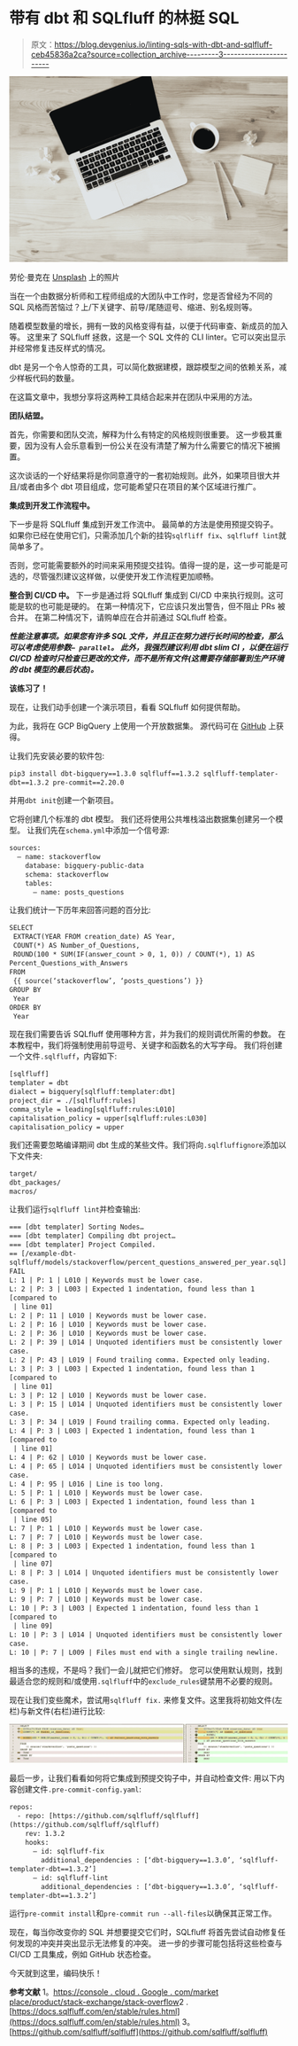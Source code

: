 # 带有 dbt 和 SQLfluff 的林挺 SQL

> 原文：<https://blog.devgenius.io/linting-sqls-with-dbt-and-sqlfluff-ceb45836a2ca?source=collection_archive---------3----------------------->

![](img/8f1142252d1f056ec0609f2941be10ac.png)

劳伦·曼克在 [Unsplash](https://unsplash.com/photos/aOC7TSLb1o8) 上的照片

当在一个由数据分析师和工程师组成的大团队中工作时，您是否曾经为不同的 SQL 风格而苦恼过？上/下关键字、前导/尾随逗号、缩进、别名规则等。

随着模型数量的增长，拥有一致的风格变得有益，以便于代码审查、新成员的加入等。
这里来了 SQLfluff 拯救，这是一个 SQL 文件的 CLI linter。它可以突出显示并经常修复违反样式的情况。

dbt 是另一个令人惊奇的工具，可以简化数据建模，跟踪模型之间的依赖关系，减少样板代码的数量。

在这篇文章中，我想分享将这两种工具结合起来并在团队中采用的方法。

**团队结盟。**

首先，你需要和团队交流，解释为什么有特定的风格规则很重要。
这一步极其重要，因为没有人会乐意看到一份公关在没有清楚了解为什么需要它的情况下被搁置。

这次谈话的一个好结果将是你同意遵守的一套初始规则。此外，如果项目很大并且/或者由多个 dbt 项目组成，您可能希望只在项目的某个区域进行推广。

**集成到开发工作流程中。**

下一步是将 SQLfluff 集成到开发工作流中。
最简单的方法是使用预提交钩子。
如果你已经在使用它们，只需添加几个新的挂钩`sqlfliff fix`、`sqlfluff lint`就简单多了。

否则，您可能需要额外的时间来采用预提交挂钩。值得一提的是，这一步可能是可选的，尽管强烈建议这样做，以便使开发工作流程更加顺畅。

**整合到 CI/CD 中。**
下一步是通过将 SQLfluff 集成到 CI/CD 中来执行规则。这可能是软的也可能是硬的。
在第一种情况下，它应该只发出警告，但不阻止 PRs 被合并。
在第二种情况下，请购单应在合并前通过 SQLfluff 检查。

***性能注意事项。如果您有许多 SQL 文件，并且正在努力进行长时间的检查，那么可以考虑使用参数`— parallel`。
此外，我强烈建议利用 ***dbt slim CI*** ，以便在运行 CI/CD 检查时只检查已更改的文件，而不是所有文件(这需要存储部署到生产环境的 dbt 模型的最后状态)。***

**该练习了！**

现在，让我们动手创建一个演示项目，看看 SQLfluff 如何提供帮助。

为此，我将在 GCP BigQuery 上使用一个开放数据集。
源代码可在 [GitHub](https://github.com/eskarimov/demo-dbt-sqlfluff) 上获得。

让我们先安装必要的软件包:

```
pip3 install dbt-bigquery==1.3.0 sqlfluff==1.3.2 sqlfluff-templater-dbt==1.3.2 pre-commit==2.20.0
```

并用`dbt init`创建一个新项目。

它将创建几个标准的 dbt 模型。
我们还将使用公共堆栈溢出数据集创建另一个模型。
让我们先在`schema.yml`中添加一个信号源:

```
sources:
  — name: stackoverflow
    database: bigquery-public-data
    schema: stackoverflow
    tables:
      — name: posts_questions
```

让我们统计一下历年来回答问题的百分比:

```
SELECT
 EXTRACT(YEAR FROM creation_date) AS Year,
 COUNT(*) AS Number_of_Questions,
 ROUND(100 * SUM(IF(answer_count > 0, 1, 0)) / COUNT(*), 1) AS Percent_Questions_with_Answers
FROM
 {{ source(‘stackoverflow’, ‘posts_questions’) }}
GROUP BY
 Year
ORDER BY
 Year
```

现在我们需要告诉 SQLfluff 使用哪种方言，并为我们的规则调优所需的参数。
在本教程中，我们将强制使用前导逗号、关键字和函数名的大写字母。
我们将创建一个文件`.sqlfluff`，内容如下:

```
[sqlfluff]
templater = dbt
dialect = bigquery[sqlfluff:templater:dbt]
project_dir = ./[sqlfluff:rules]
comma_style = leading[sqlfluff:rules:L010]
capitalisation_policy = upper[sqlfluff:rules:L030]
capitalisation_policy = upper
```

我们还需要忽略编译期间 dbt 生成的某些文件。我们将向`.sqlfluffignore`添加以下文件夹:

```
target/
dbt_packages/
macros/
```

让我们运行`sqlfluff lint`并检查输出:

```
=== [dbt templater] Sorting Nodes…
=== [dbt templater] Compiling dbt project…
=== [dbt templater] Project Compiled.
== [/example-dbt-sqlfluff/models/stackoverflow/percent_questions_answered_per_year.sql] FAIL
L: 1 | P: 1 | L010 | Keywords must be lower case.
L: 2 | P: 3 | L003 | Expected 1 indentation, found less than 1 [compared to
 | line 01]
L: 2 | P: 11 | L010 | Keywords must be lower case.
L: 2 | P: 16 | L010 | Keywords must be lower case.
L: 2 | P: 36 | L010 | Keywords must be lower case.
L: 2 | P: 39 | L014 | Unquoted identifiers must be consistently lower case.
L: 2 | P: 43 | L019 | Found trailing comma. Expected only leading.
L: 3 | P: 3 | L003 | Expected 1 indentation, found less than 1 [compared to
 | line 01]
L: 3 | P: 12 | L010 | Keywords must be lower case.
L: 3 | P: 15 | L014 | Unquoted identifiers must be consistently lower case.
L: 3 | P: 34 | L019 | Found trailing comma. Expected only leading.
L: 4 | P: 3 | L003 | Expected 1 indentation, found less than 1 [compared to
 | line 01]
L: 4 | P: 62 | L010 | Keywords must be lower case.
L: 4 | P: 65 | L014 | Unquoted identifiers must be consistently lower case.
L: 4 | P: 95 | L016 | Line is too long.
L: 5 | P: 1 | L010 | Keywords must be lower case.
L: 6 | P: 3 | L003 | Expected 1 indentation, found less than 1 [compared to
 | line 05]
L: 7 | P: 1 | L010 | Keywords must be lower case.
L: 7 | P: 7 | L010 | Keywords must be lower case.
L: 8 | P: 3 | L003 | Expected 1 indentation, found less than 1 [compared to
 | line 07]
L: 8 | P: 3 | L014 | Unquoted identifiers must be consistently lower case.
L: 9 | P: 1 | L010 | Keywords must be lower case.
L: 9 | P: 7 | L010 | Keywords must be lower case.
L: 10 | P: 3 | L003 | Expected 1 indentation, found less than 1 [compared to
 | line 09]
L: 10 | P: 3 | L014 | Unquoted identifiers must be consistently lower case.
L: 10 | P: 7 | L009 | Files must end with a single trailing newline.
```

相当多的违规，不是吗？我们一会儿就把它们修好。
您可以使用默认规则，找到最适合您的规则和/或使用`.sqlfluff`中的`exclude_rules`键禁用不必要的规则。

现在让我们变些魔术，尝试用`sqlfluff fix.` 来修复文件。这里我将初始文件(左栏)与新文件(右栏)进行比较:

![](img/630b6911729deea5e8ffcdac8d6cfdcd.png)

最后一步，让我们看看如何将它集成到预提交钩子中，并自动检查文件:
用以下内容创建文件`.pre-commit-config.yaml`:

```
repos:
  - repo: [https://github.com/sqlfluff/sqlfluff](https://github.com/sqlfluff/sqlfluff)
    rev: 1.3.2
    hooks:
      — id: sqlfluff-fix
        additional_dependencies : [‘dbt-bigquery==1.3.0’, ‘sqlfluff-templater-dbt==1.3.2’]
      — id: sqlfluff-lint
        additional_dependencies : [‘dbt-bigquery==1.3.0’, ‘sqlfluff-templater-dbt==1.3.2’]
```

运行`pre-commit install`和`pre-commit run --all-files`以确保其正常工作。

现在，每当你改变你的 SQL 并想要提交它们时，SQLfluff 将首先尝试自动修复任何发现的冲突并突出显示无法修复的冲突。
进一步的步骤可能包括将这些检查与 CI/CD 工具集成，例如 GitHub 状态检查。

今天就到这里，编码快乐！

**参考文献**
1。[https://console . cloud . Google . com/market place/product/stack-exchange/stack-overflow](https://console.cloud.google.com/marketplace/product/stack-exchange/stack-overflow)2 .[https://docs.sqlfluff.com/en/stable/rules.html](https://docs.sqlfluff.com/en/stable/rules.html)
3。[https://github.com/sqlfluff/sqlfluff](https://github.com/sqlfluff/sqlfluff)